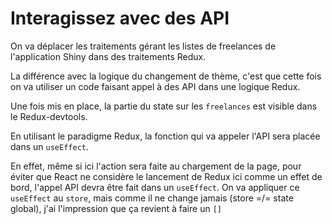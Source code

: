 # Interagissez avec des API

On va déplacer les traitements gérant les listes de freelances de l'application Shiny dans des traitements Redux.

La différence avec la logique du changement de thème, c'est que cette fois on va utiliser un code faisant appel à des API dans une logique Redux.

Une fois mis en place, la partie du state sur les `freelances` est visible dans le Redux-devtools.

En utilisant le paradigme Redux, la fonction qui va appeler l'API sera placée dans un `useEffect`.

En effet, même si ici l'action sera faite au chargement de la page, pour éviter que React ne considère le lancement de Redux ici comme un effet de bord, l'appel API devra être fait dans un `useEffect`. On va appliquer ce `useEffect` au `store`, mais comme il ne change jamais (store =/= state global), j'ai l'impression que ça revient à faire un `[]`